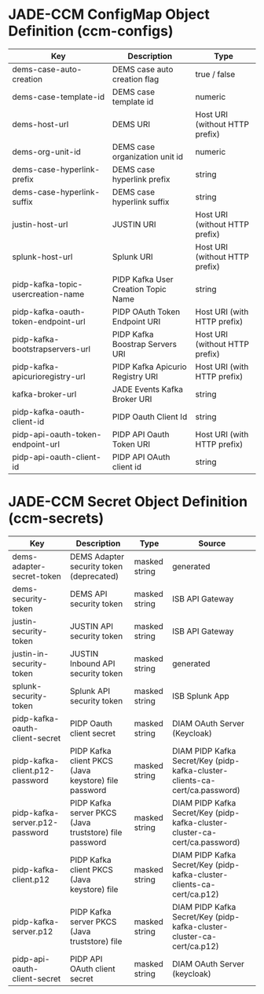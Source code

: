 # JADE-CCM ConfigMap Object Definition (ccm-configs)

| Key | Description | Type | 
| - | - | - |
| dems-case-auto-creation | DEMS case auto creation flag | true / false |
| dems-case-template-id | DEMS case template id | numeric |
| dems-host-url | DEMS URI | Host URI (without HTTP prefix) |
| dems-org-unit-id | DEMS case organization unit id | numeric |
| dems-case-hyperlink-prefix | DEMS case hyperlink prefix | string |
| dems-case-hyperlink-suffix | DEMS case hyperlink suffix | string |
| justin-host-url | JUSTIN URI | Host URI (without HTTP prefix) |
| splunk-host-url | Splunk URI | Host URI (without HTTP prefix) |
| pidp-kafka-topic-usercreation-name | PIDP Kafka User Creation Topic Name | string |
| pidp-kafka-oauth-token-endpoint-url | PIDP OAuth Token Endpoint URI | Host URI (with HTTP prefix) |
| pidp-kafka-bootstrapservers-url | PIDP Kafka Boostrap Servers URI | Host URI (without HTTP prefix) |
| pidp-kafka-apicurioregistry-url | PIDP Kafka Apicurio Registry URI | Host URI (with HTTP prefix) |
| kafka-broker-url | JADE Events Kafka Broker URI | string |
| pidp-kafka-oauth-client-id | PIDP Oauth Client Id | string |
| pidp-api-oauth-token-endpoint-url | PIDP API Oauth Token URI | Host URI (with HTTP prefix) |
| pidp-api-oauth-client-id | PIDP API OAuth client id | string |

# JADE-CCM Secret Object Definition (ccm-secrets)

| Key | Description | Type | Source |
| - | - | - | - |
| dems-adapter-secret-token | DEMS Adapter security token (deprecated) | masked string | generated |
| dems-security-token | DEMS API security token | masked string | ISB API Gateway |
| justin-security-token | JUSTIN API security token | masked string | ISB API Gateway |
| justin-in-security-token | JUSTIN Inbound API security token | masked string | generated |
| splunk-security-token | Splunk API security token | masked string | ISB Splunk App |
| pidp-kafka-oauth-client-secret | PIDP Oauth client secret | masked string | DIAM OAuth Server (Keycloak) |
| pidp-kafka-client.p12-password | PIDP Kafka client PKCS (Java keystore) file password | masked string | DIAM PIDP Kafka Secret/Key (pidp-kafka-cluster-clients-ca-cert/ca.password) |
| pidp-kafka-server.p12-password | PIDP Kafka server PKCS (Java truststore) file password | masked string | DIAM PIDP Kafka Secret/Key (pidp-kafka-cluster-cluster-ca-cert/ca.password) |
| pidp-kafka-client.p12 | PIDP Kafka client PKCS (Java keystore) file | masked string | DIAM PIDP Kafka Secret/Key (pidp-kafka-cluster-clients-ca-cert/ca.p12) |
| pidp-kafka-server.p12 | PIDP Kafka server PKCS (Java truststore) file | masked string | DIAM PIDP Kafka Secret/Key (pidp-kafka-cluster-cluster-ca-cert/ca.p12) |
| pidp-api-oauth-client-secret | PIDP API OAuth client secret | masked string | DIAM OAuth Server (keycloak)